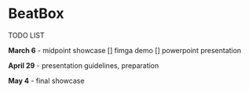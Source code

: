 # BeatBox

TODO LIST 


**March 6** - midpoint showcase
[] fimga demo
[] powerpoint presentation



**April 29** - presentation guidelines, preparation


**May 4** - final showcase


